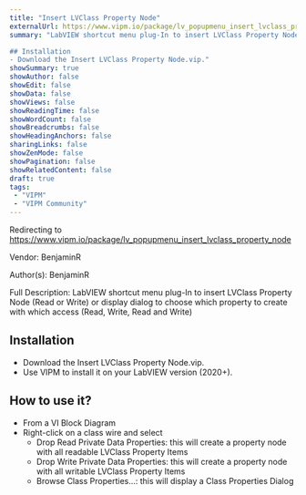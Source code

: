 ```yaml
---
title: "Insert LVClass Property Node"
externalUrl: https://www.vipm.io/package/lv_popupmenu_insert_lvclass_property_node
summary: "LabVIEW shortcut menu plug-In to insert LVClass Property Node (Read or Write) or display dialog to choose which property to create with which access (Read, Write, Read and Write)

## Installation
- Download the Insert LVClass Property Node.vip."
showSummary: true
showAuthor: false
showEdit: false
showData: false
showViews: false
showReadingTime: false
showWordCount: false
showBreadcrumbs: false
showHeadingAnchors: false
sharingLinks: false
showZenMode: false
showPagination: false
showRelatedContent: false
draft: true
tags:
 - "VIPM"
 - "VIPM Community"
---
```


Redirecting to https://www.vipm.io/package/lv_popupmenu_insert_lvclass_property_node

Vendor: BenjaminR

Author(s): BenjaminR
 
Full Description:
LabVIEW shortcut menu plug-In to insert LVClass Property Node (Read or Write) or display dialog to choose which property to create with which access (Read, Write, Read and Write)

## Installation
- Download the Insert LVClass Property Node.vip.
- Use VIPM to install it on your LabVIEW version (2020+).

## How to use it? 
- From a VI Block Diagram
- Right-click on a class wire and select
  - Drop Read Private Data Properties: this will create a property node with all readable LVClass Property Items
  - Drop Write Private Data Properties: this will create a property node with all writable LVClass Property Items
  - Browse Class Properties...: this will display a Class Properties Dialog